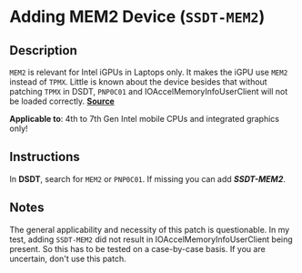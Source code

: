 # Adding MEM2 Device (`SSDT-MEM2`) 

## Description
`MEM2` is relevant for Intel iGPUs in Laptops only. It makes the iGPU use `MEM2` instead of `TPMX`. Little is known about the device besides that without patching `TPMX` in DSDT, `PNP0C01` and IOAccelMemoryInfoUserClient will not be loaded correctly. [**Source**](https://www.tonymacx86.com/threads/guide-patching-laptop-dsdt-ssdts.152573/post-1277391)

**Applicable to**: 4th to 7th Gen Intel mobile CPUs and integrated graphics only! 

## Instructions
In **DSDT**, search for `MEM2` or `PNP0C01`. If missing you can add ***SSDT-MEM2***.

## Notes
The general applicability and necessity of this patch is questionable. In my test, adding `SSDT-MEM2` did not result in IOAccelMemoryInfoUserClient being present. So this has to be tested on a case-by-case basis. If you are uncertain, don't use this patch.
